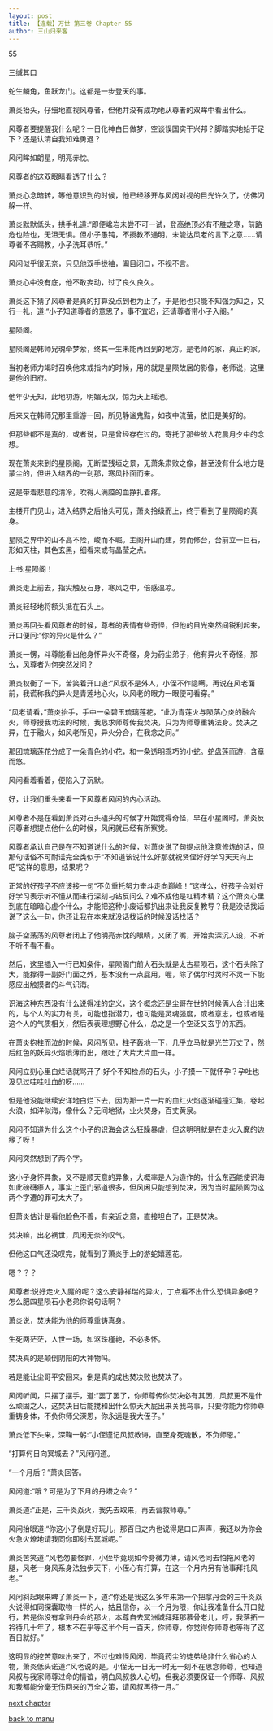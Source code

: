 ```yaml
---
layout: post
title: 【连载】万世 第三卷 Chapter 55
author: 三山归来客
---
```




55 <br><br>三缄其口<br><br>  蛇生麟角，鱼跃龙门。这都是一步登天的事。<br><br>  萧炎抬头，仔细地直视风尊者，但他并没有成功地从尊者的双眸中看出什么。<br><br>  风尊者要提醒我什么呢？一日化神白日做梦，空谈误国实干兴邦？脚踏实地始于足下？还是认清自我知难勇退？<br><br>  风闲眸如朗星，明亮赤忱。<br><br>  风尊者的这双眼睛看透了什么？<br><br>  萧炎心念暗转，等他意识到的时候，他已经移开与风闲对视的目光许久了，仿佛闪躲一样。<br><br>  萧炎默默低头，拱手礼道:“即便巉岩未尝不可一试，登高绝顶必有不胜之寒，前路危也险也，无沮无惧。但小子愚钝，不授教不通明，未能达风老的言下之意……请尊者不吝赐教，小子洗耳恭听。”<br><br>  风闲似乎很无奈，只见他双手拢袖，阖目闭口，不视不言。<br><br>  萧炎心中没有底，他不敢妄动，过了良久良久。<br><br>  萧炎这下猜了风尊者是真的打算没点到也为止了，于是他也只能不知强为知之，又行一礼，道:“小子知道尊者的意思了，事不宜迟，还请尊者带小子入阁。”<br><br>  星陨阁。<br><br>  星陨阁是韩师兄魂牵梦萦，终其一生未能再回到的地方。是老师的家，真正的家。<br><br>  当初老师力竭时召唤他来戒指内的时候，用的就是星陨故居的影像，老师说，这里是他的旧府。<br><br>  他年少无知，此地初游，明媚无双，惊为天上瑶池。<br><br>  后来又在韩师兄那里重游一回，所见静谧鬼黠，如夜中流萤，依旧是美好的。<br><br>  但那些都不是真的，或者说，只是曾经存在过的，寄托了那些故人花晨月夕中的念想。<br><br>  现在萧炎来到的星陨阁，无断壁残垣之景，无萧条肃败之像，甚至没有什么地方是蒙尘的，但进入结界的一刹那，寒风扑面而来。<br><br>  这是带着悲意的清冷，吹得人满腔的血挣扎着疼。<br><br>  主楼开门见山，进入结界之后抬头可见，萧炎拾级而上，终于看到了星陨阁的真身。<br><br>  星陨之界中的山不高不险，峻而不崛。主阁开山而建，劈而修台，台前立一巨石，形如天柱，其色玄黑，细看来或有晶莹之点。<br><br>  上书:星陨阁！<br><br>  萧炎走上前去，指尖触及石身，寒风之中，倍感温凉。<br><br>  萧炎轻轻地将额头抵在石头上。<br><br>  萧炎再回头看风尊者的时候，尊者的表情有些奇怪，但他的目光突然间锐利起来，开口便问:“你的异火是什么？”<br><br>  萧炎一愣，斗尊能看出他身怀异火不奇怪，身为药尘弟子，他有异火不奇怪，那么，风尊者为何突然发问？<br><br>  萧炎权衡了一下，苦笑着开口道:“风叔不是外人，小侄不作隐瞒，再说在风老面前，我谎称我的异火是青莲地心火，以风老的眼力一眼便可看穿。”<br><br>  “风老请看，”萧炎抬手，手中一朵碧玉琉璃莲花，“此为青莲火与陨落心炎的融合火，师尊授我功法的时候，我恳求师尊传我焚决，只为为师尊重铸法身。焚决之异，在于融火，如风老所见，异火分合，在我念之间。”<br><br>  那团琉璃莲花分成了一朵青色的小花，和一条透明乖巧的小蛇。蛇盘莲而游，含章而悠。<br><br>  风闲看着看着，便陷入了沉默。<br><br>  好，让我们重头来看一下风尊者风闲的内心活动。<br><br>  风尊者不是在看到萧炎对石头磕头的时候才开始觉得奇怪，早在小星阁时，萧炎反问尊者想提点他什么的时候，风闲就已经有所察觉。<br><br>  风尊者承认自己是在不知道说什么的时候，对萧炎说了句提点他注意修炼的话，但那句话俗不可耐话完全类似于“不知道该说什么好那就祝贤侄好好学习天天向上吧”这样的意思，结果呢？<br><br>  正常的好孩子不应该接一句“不负重托努力奋斗走向巅峰！”这样么，好孩子会对好好学习表示听不懂从而进行深刻刁钻反问么？难不成他是杠精本精？这个萧炎心里到底在暗暗心虚个什么，才能把这种小废话都扒出来让我反复教导？我是没话找话说了这么一句，你还让我在本来就没话找话的时候没话找话？<br><br>  脑子空荡荡的风尊者闭上了他明亮赤忱的眼睛，又闭了嘴，开始卖深沉人设，不听不听不看不看。<br><br>  然后，这里插入一行已知条件，星陨阁门前大石头就是太古星陨石，这个石头除了大，能撑得一副好门面之外，基本没有一点屁用，喔，除了偶尔时灵时不灵一下能感应出触摸者的斗气识海。<br><br>  识海这种东西没有什么说得准的定义，这个概念还是尘哥在世的时候俩人合计出来的，与个人的实力有关，可能也指潜力，也可能是灵魂强度，或者意志，也或者是这个人的气质相关，然后表表理想野心什么，总之是一个空泛又玄乎的东西。<br><br>  在萧炎抱柱而泣的时候，风闲所见，柱子轰地一下，几乎立马就是光芒万丈了，然后红色的妖异火焰喷薄而出，跟吐了大片大片血一样。<br><br>  风闲立刻心里白烂话就骂开了:好个不知检点的石头，小子摸一下就怀孕？孕吐也没见过哇哇吐血的呀……<br><br>  但是他没能继续安详地白烂下去，因为那一片一片的血红火焰逐渐碰撞汇集，卷起火浪，如洋似海，像什么？无间地狱，业火焚身，百丈黄泉。<br><br>  风闲不知道为什么这个小子的识海会这么狂躁暴虐，但这明明就是在走火入魔的边缘了呀！<br><br>  风闲突然想到了两个字。<br><br>  这小子身怀异象，又不是顺天意的异象，大概率是人为造作的，什么东西能使识海如此磅礴瘆人，事实上歪门邪道很多，但风闲只能想到焚决，因为当时星陨阁为这两个字遭的罪可太大了。<br><br>  但萧炎估计是看他脸色不善，有亲近之意，直接坦白了，正是焚决。<br><br>  焚决嘛，出必祸世，风闲无奈的叹气。<br><br>  但他这口气还没叹完，就看到了萧炎手上的游蛇嬉莲花。<br><br>  嗯？？？<br><br>  风尊者:说好走火入魔的呢？这么安静祥瑞的异火，丁点看不出什么恐惧异象吧？怎么肥四星陨石小老弟你说句话啊？<br><br>  萧炎说，焚决能为他的师尊重铸真身。<br><br>  生死两茫茫，人世一场，如沤珠槿艳，不必多怀。<br><br>  焚决真的是颠倒阴阳的大神物吗。<br><br>  若是能让尘哥平安回来，倒是真的成也焚决败也焚决了。<br><br>  风闲听闻，只摆了摆手，道:“罢了罢了，你师尊传你焚决必有其因，风叔更不是什么顽固之人，这焚决日后能搅和出什么惊天大屁出来关我鸟事，只要你能为你师尊重铸身体，不负你师父深恩，你永远是我大侄子。”<br><br>  萧炎低下头来，深鞠一躬:“小侄谨记风叔教诲，直至身死魂散，不负师恩。”<br><br>  “打算何日向冥城去？”风闲问道。<br><br>  “一个月后？”萧炎回答。<br><br>  风闲道:“哦？可是为了下月的丹塔之会？”<br><br>  萧炎道:“正是，三千炎焱火，我先去取来，再去营救师尊。”<br><br>  风闲抬眼道:“你这小子倒是好玩儿，那百日之内也说得是口口声声，我还以为你会火急火燎地请我同你即刻去冥城呢。”<br><br>  萧炎苦笑道:“风老勿要怪罪，小侄毕竟现如今身微力薄，请风老同去怕拖风老的腿，风老一身风系身法独步天下，小侄心有打算，在这一个月内另有他事拜托风老。”<br><br>  风闲斜起眼来睥了萧炎一下，道:“你还是我这么多年来第一个把拿丹会的三千炎焱火说得如同探囊取物一样的人，姑且信你，以一个月为限，你让我准备什么开口就行，若是你没有拿到丹会的那火，本尊自去冥洲城拜拜那慕骨老儿，哼，我落拓一衿待几十年了，根本不在乎等这半个月一百天，你师尊，你觉得你师尊也等得了这百日就好。”<br><br>  这明显的挖苦意味出来了，不过也难怪风闲，毕竟药尘的徒弟绝非什么省心的人物，萧炎低头诺道:“风老说的是。小侄无一日无一时无一刻不在思念师尊，也知道风叔与我家师尊过命的情谊，明白风叔救人心切，但我必须要保证一个师尊、风叔和我都能分毫无伤回来的万全之策，请风叔再待一月。”

[next chapter](https://allforyanchen.github.io/2020/07/19/post-44-chapter-56.html)

[back to manu](https://allforyanchen.github.io/2020/07/19/post-44.html)
